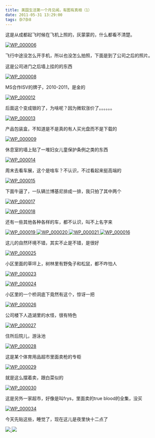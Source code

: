 ```yaml
---
title: 美国生活第一个月见闻，有图有真相（1）
date: 2011-05-31 13:29:00
tags: 杂7杂8
---
```

这是从成都起飞时候在飞机上照的，灰蒙蒙的，什么都看不清楚。

[ ![WP_000006](http://hi.csdn.net/attachment/201105/31/0_1306817695R7ZX.gif)
](http://hi.csdn.net/attachment/201105/31/0_1306817683HZFg.gif)

飞行中途没怎么开手机，所以也没怎么拍照，下面是到了公司之后的照片。

这是公司进门之后墙上挂的的东西

[ ![WP_000008](http://hi.csdn.net/attachment/201105/31/0_13068177347jaj.gif)
](http://hi.csdn.net/attachment/201105/31/0_13068177239B7n.gif)

MS合作ISV的牌子，2010-2011，是金的

[ ![WP_000012](http://hi.csdn.net/attachment/201105/31/0_1306817780cC5L.gif)
](http://hi.csdn.net/attachment/201105/31/0_13068177680Apc.gif)

后面这个变成银的了，为啥呢？因为微软涨价了。。。。。。

[ ![WP_000013](http://hi.csdn.net/attachment/201105/31/0_1306817811gSWO.gif)
](http://hi.csdn.net/attachment/201105/31/0_13068177956q6H.gif)

产品包装盒，不知道是不是真的有人买光盘而不是下载的

[ ![WP_000009](http://hi.csdn.net/attachment/201105/31/0_1306817851LMlF.gif)
](http://hi.csdn.net/attachment/201105/31/0_1306817840O602.gif)

休息室的墙上贴了一堆妇女儿童保护条例之类的东西

[ ![WP_000014](http://hi.csdn.net/attachment/201105/31/0_1306817895Bkyb.gif)
](http://hi.csdn.net/attachment/201105/31/0_1306817873BKWe.gif)

周末去看车展，这个是啥车？不认识，不过看起来挺高端的

[ ![WP_000015](http://hi.csdn.net/attachment/201105/31/0_1306817980hkSi.gif)
](http://hi.csdn.net/attachment/201105/31/0_13068179568Ik5.gif)

下面牛逼了，一队辆兰博基尼排成一排，我只拍了其中两个

[ ![WP_000017](http://hi.csdn.net/attachment/201105/31/0_130681809364M5.gif)
](http://hi.csdn.net/attachment/201105/31/0_1306818065y7BB.gif)

[ ![WP_000018](http://hi.csdn.net/attachment/201105/31/0_1306818185ci86.gif)
](http://hi.csdn.net/attachment/201105/31/0_1306818158QjNB.gif)

还有一些其他各种各样的车，都不认识，叫不上名字来

[ ![WP_000019](http://hi.csdn.net/attachment/201105/31/0_1306818254GZ99.gif)
](http://hi.csdn.net/attachment/201105/31/0_130681822799wr.gif) [
![WP_000020](http://hi.csdn.net/attachment/201105/31/0_1306818327OkcJ.gif)
](http://hi.csdn.net/attachment/201105/31/0_13068183071lN5.gif) [
![WP_000021](http://hi.csdn.net/attachment/201105/31/0_13068184872nKa.gif)
](http://hi.csdn.net/attachment/201105/31/0_1306818409Y94S.gif) [
![WP_000016](http://hi.csdn.net/attachment/201105/31/0_130681872686lf.gif)
](http://hi.csdn.net/attachment/201105/31/0_1306818605JCTc.gif)

这儿的自然环境不错，其实不止是不错，是很好

[ ![WP_000025](http://hi.csdn.net/attachment/201105/31/0_13068188912e1B.gif)
](http://hi.csdn.net/attachment/201105/31/0_13068188408SJK.gif)

小区里面的草坪上，树林里有野兔子和松鼠，都不咋怕人

[ ![WP_000023](http://hi.csdn.net/attachment/201105/31/0_1306819161QJQW.gif)
](http://hi.csdn.net/attachment/201105/31/0_1306819119r8n5.gif)

[ ![WP_000024](http://hi.csdn.net/attachment/201105/31/0_1306819319TBHT.gif)
](http://hi.csdn.net/attachment/201105/31/0_1306819276TYrl.gif)

小区里的一个桥洞底下竟然有这个，惊讶一把

[ ![WP_000026](http://hi.csdn.net/attachment/201105/31/0_1306819371x9SV.gif)
](http://hi.csdn.net/attachment/201105/31/0_1306819358jbb8.gif)

公司楼下人造湖里的水怪，很有特色

[ ![WP_000027](http://hi.csdn.net/attachment/201105/31/0_1306819439YlsL.gif)
](http://hi.csdn.net/attachment/201105/31/0_1306819420JpXZ.gif)

住所后院儿，游泳池

[ ![WP_000028](http://hi.csdn.net/attachment/201105/31/0_1306819537Wc0d.gif)
](http://hi.csdn.net/attachment/201105/31/0_1306819516SzHh.gif)

这是某个体育用品超市里面卖枪的专柜

[ ![WP_000029](http://hi.csdn.net/attachment/201105/31/0_130681963812mS.gif)
](http://hi.csdn.net/attachment/201105/31/0_1306819604Usod.gif)

就是这么摆着卖，跟白菜似的

[ ![WP_000030](http://hi.csdn.net/attachment/201105/31/0_1306819727MCJ4.gif)
](http://hi.csdn.net/attachment/201105/31/0_1306819698N77h.gif)

这是另外一家超市，好像是叫frys，里面卖的true blood的全集，没买

[ ![WP_000034](http://hi.csdn.net/attachment/201105/31/0_1306819800whQh.gif)
](http://hi.csdn.net/attachment/201105/31/0_1306819778801n.gif)

今天先贴这些，睡觉了，现在这儿是夜里快十二点了



[ ![](https://profile.csdnimg.cn/5/2/5/3_cuipengfei1)
![](https://g.csdnimg.cn/static/user-reg-year/1x/11.png)
](https://blog.csdn.net/cuipengfei1)





